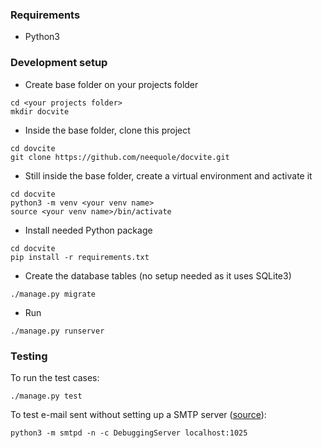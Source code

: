 ### Requirements

*  Python3

### Development setup

* Create base folder on your projects folder

```shell
cd <your projects folder>
mkdir docvite
```

* Inside the base folder, clone this project

```shell
cd dovcite
git clone https://github.com/neequole/docvite.git
```

* Still inside the base folder, create a virtual environment and activate it

```shell
cd docvite
python3 -m venv <your venv name>
source <your venv name>/bin/activate
```

* Install needed Python package

```shell
cd docvite
pip install -r requirements.txt
```

* Create the database tables (no setup needed as it uses SQLite3)

```shell
./manage.py migrate
```

* Run

```shell
./manage.py runserver
```

### Testing

To run the test cases:

```shell
./manage.py test
```

To test e-mail sent without setting up a SMTP server ([source](https://stackoverflow.com/questions/4642011/test-sending-email-without-email-server)):

```shell
python3 -m smtpd -n -c DebuggingServer localhost:1025
```